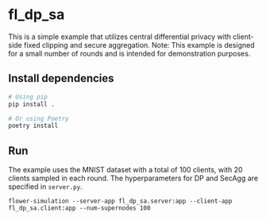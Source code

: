 # fl_dp_sa

This is a simple example that utilizes central differential privacy with client-side fixed clipping and secure aggregation.
Note: This example is designed for a small number of rounds and is intended for demonstration purposes.

## Install dependencies

```bash
# Using pip
pip install .

# Or using Poetry
poetry install
```

## Run

The example uses the MNIST dataset with a total of 100 clients, with 20 clients sampled in each round. The hyperparameters for DP and SecAgg are specified in `server.py`.

```shell
flower-simulation --server-app fl_dp_sa.server:app --client-app fl_dp_sa.client:app --num-supernodes 100
```
